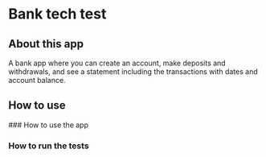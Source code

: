 # Bank tech test

## About this app
A bank app where you can create an account, make deposits and withdrawals, and see a statement including the transactions with dates and account balance. 

## How to use
### How to use the app

### How to run the tests


